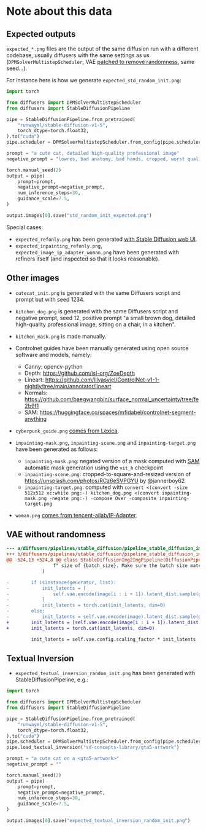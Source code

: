 # Note about this data

## Expected outputs

`expected_*.png` files are the output of the same diffusion run with a different codebase, usually diffusers with the same settings as us (`DPMSolverMultistepScheduler`, VAE [patched to remove randomness](#vae-without-randomness), same seed...).

For instance here is how we generate `expected_std_random_init.png`:

```py
import torch

from diffusers import DPMSolverMultistepScheduler
from diffusers import StableDiffusionPipeline

pipe = StableDiffusionPipeline.from_pretrained(
    "runwayml/stable-diffusion-v1-5",
    torch_dtype=torch.float32,
).to("cuda")
pipe.scheduler = DPMSolverMultistepScheduler.from_config(pipe.scheduler.config)

prompt = "a cute cat, detailed high-quality professional image"
negative_prompt = "lowres, bad anatomy, bad hands, cropped, worst quality"

torch.manual_seed(2)
output = pipe(
    prompt=prompt,
    negative_prompt=negative_prompt,
    num_inference_steps=30,
    guidance_scale=7.5,
)

output.images[0].save("std_random_init_expected.png")
```

Special cases:

- `expected_refonly.png` has been generated [with Stable Diffusion web UI](https://github.com/AUTOMATIC1111/stable-diffusion-webui).
- `expected_inpainting_refonly.png`, `expected_image_ip_adapter_woman.png` have been generated with refiners itself (and inspected so that it looks reasonable).

## Other images

- `cutecat_init.png` is generated with the same Diffusers script and prompt but with seed 1234.

- `kitchen_dog.png` is generated with the same Diffusers script and negative prompt, seed 12, positive prompt "a small brown dog, detailed high-quality professional image, sitting on a chair, in a kitchen".

- `kitchen_mask.png` is made manually.

- Controlnet guides have been manually generated using open source software and models, namely:
    - Canny: opencv-python
    - Depth: https://github.com/isl-org/ZoeDepth
    - Lineart: https://github.com/lllyasviel/ControlNet-v1-1-nightly/tree/main/annotator/lineart
    - Normals: https://github.com/baegwangbin/surface_normal_uncertainty/tree/fe2b9f1
    - SAM: https://huggingface.co/spaces/mfidabel/controlnet-segment-anything

- `cyberpunk_guide.png` [comes from Lexica](https://lexica.art/prompt/5ba40855-0d0c-4322-8722-51115985f573).

- `inpainting-mask.png`, `inpainting-scene.png` and `inpainting-target.png` have been generated as follows:
    - `inpainting-mask.png`: negated version of a mask computed with [SAM](https://github.com/facebookresearch/segment-anything) automatic mask generation using the `vit_h` checkpoint
    - `inpainting-scene.png`: cropped-to-square-and-resized version of https://unsplash.com/photos/RCz6eSVPGYU by @jannerboy62
    - `inpainting-target.png`: computed with `convert <(convert -size 512x512 xc:white png:-) kitchen_dog.png <(convert inpainting-mask.png -negate png:-) -compose Over -composite inpainting-target.png`

- `woman.png` [comes from tencent-ailab/IP-Adapter](https://github.com/tencent-ailab/IP-Adapter/blob/8b96670cc5c8ef00278b42c0c7b62fe8a74510b9/assets/images/woman.png).

## VAE without randomness

```diff
--- a/diffusers/pipelines/stable_diffusion/pipeline_stable_diffusion_img2img.py
+++ b/diffusers/pipelines/stable_diffusion/pipeline_stable_diffusion_img2img.py
@@ -524,13 +524,8 @@ class StableDiffusionImg2ImgPipeline(DiffusionPipeline):
                 f" size of {batch_size}. Make sure the batch size matches the length of the generators."
             )

-        if isinstance(generator, list):
-            init_latents = [
-                self.vae.encode(image[i : i + 1]).latent_dist.sample(generator[i]) for i in range(batch_size)
-            ]
-            init_latents = torch.cat(init_latents, dim=0)
-        else:
-            init_latents = self.vae.encode(image).latent_dist.sample(generator)
+        init_latents = [self.vae.encode(image[i : i + 1]).latent_dist.mean for i in range(batch_size)]
+        init_latents = torch.cat(init_latents, dim=0)

         init_latents = self.vae.config.scaling_factor * init_latents
```

## Textual Inversion

- `expected_textual_inversion_random_init.png` has been generated with StableDiffusionPipeline, e.g.:

```py
import torch

from diffusers import DPMSolverMultistepScheduler
from diffusers import StableDiffusionPipeline

pipe = StableDiffusionPipeline.from_pretrained(
    "runwayml/stable-diffusion-v1-5",
    torch_dtype=torch.float32,
).to("cuda")
pipe.scheduler = DPMSolverMultistepScheduler.from_config(pipe.scheduler.config)
pipe.load_textual_inversion("sd-concepts-library/gta5-artwork")

prompt = "a cute cat on a <gta5-artwork>"
negative_prompt = ""

torch.manual_seed(2)
output = pipe(
    prompt=prompt,
    negative_prompt=negative_prompt,
    num_inference_steps=30,
    guidance_scale=7.5,
)

output.images[0].save("expected_textual_inversion_random_init.png")
```
